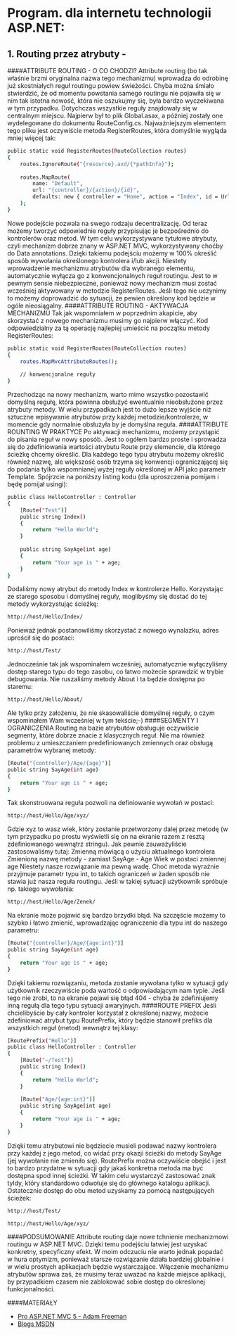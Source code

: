 # Program. dla internetu technologii ASP.NET: 
## 1. Routing przez atrybuty - 
####ATTRIBUTE ROUTING - O CO CHODZI?
Attribute routing (bo tak właśnie brzmi oryginalna nazwa tego mechanizmu) wprowadza do odrobinę już skostniałych reguł routingu powiew świeżości. Chyba można śmiało stwierdzić, że od momentu powstania samego routingu nie pojawiła się w nim tak istotna nowość, która nie oszukujmy się, była bardzo wyczekiwana w tym przypadku.
Dotychczas wszystkie reguły znajdowały się w centralnym miejscu. Najpierw był to plik Global.asax, a później zostały one wydelegowane do dokumentu RouteConfig.cs. Najważniejszym elementem tego pliku jest oczywiście metoda RegisterRoutes, która domyślnie wygląda mniej więcej tak:
```sh
public static void RegisterRoutes(RouteCollection routes)
{
    routes.IgnoreRoute("{resource}.axd/{*pathInfo}");
 
    routes.MapRoute(
        name: "Default",
        url: "{controller}/{action}/{id}",
        defaults: new { controller = "Home", action = "Index", id = UrlParameter.Optional }
    );
}
```
Nowe podejście pozwala na swego rodzaju decentralizację. Od teraz możemy tworzyć odpowiednie reguły przypisując je bezpośrednio do kontrolerów oraz metod. W tym celu wykorzystywane tytułowe atrybuty, czyli mechanizm dobrze znany w ASP.NET MVC, wykorzystywany choćby do Data annotations.
Dzięki takiemu podejściu możemy w 100% określić sposób wywołania określonego kontrolera i/lub akcji. Niestety wprowadzenie mechanizmu atrybutów dla wybranego elementu, automatycznie wyłącza go z konwencjonalnych reguł routingu. Jest to w pewnym sensie niebezpieczne, ponieważ nowy mechanizm musi zostać wcześniej aktywowany w metodzie RegisterRoutes. Jeśli tego nie uczynimy to możemy doprowadzić do sytuacji, że pewien określony kod będzie w ogóle nieosiągalny.
####ATTRIBUTE ROUTING - AKTYWACJA MECHANIZMU
Tak jak wspomniałem w poprzednim akapicie, aby skorzystać z nowego mechanizmu musimy go najpierw włączyć. Kod odpowiedzialny za tą operację najlepiej umieścić na początku metody RegisterRoutes:

```sh
public static void RegisterRoutes(RouteCollection routes)
{
    routes.MapMvcAttributeRoutes();
     
    // konwencjonalne reguły
}
```
Przechodząc na nowy mechanizm, warto mimo wszystko pozostawić domyślną regułę, która powinna obsłużyć ewentualnie nieobsłużone przez atrybuty metody. W wielu przypadkach jest to dużo lepsze wyjście niż sztuczne wpisywanie atrybutów przy każdej metodzie/kontrolerze, w momencie gdy normalnie obsłużyła by je domyślna reguła.
####ATTRIBUTE ROUNTING W PRAKTYCE
Po aktywacji mechanizmu, możemy przystąpić do pisania reguł w nowy sposób. Jest to ogółem bardzo proste i sprowadza się do zdefiniowania wartości atrybutu Route przy elemencie, dla którego ścieżkę chcemy określić. Dla każdego tego typu atrybutu możemy określić również nazwę, ale większość osób trzyma się konwencji ograniczającej się do podania tylko wspomnianej wyżej reguły określonej w API jako parametr Template. Spójrzcie na poniższy listing kodu (dla uproszczenia pomijam i będę pomijał usingi):
```sh
public class HelloController : Controller
{
    [Route("Test")]
    public string Index()
    {
        return "Hello World";
    }
 
    public string SayAge(int age)
    {
        return "Your age is " + age;
    }
}
```
Dodaliśmy nowy atrybut do metody Index w kontrolerze Hello. Korzystając ze starego sposobu i domyślnej reguły, moglibyśmy się dostać do tej metody wykorzystując ścieżkę:
```sh
http://host/Hello/Index/
```
Ponieważ jednak postanowiliśmy skorzystać z nowego wynalazku, adres uprościł się do postaci:
```sh
http://host/Test/
```
Jednocześnie tak jak wspominałem wcześniej, automatycznie wyłączyliśmy dostęp starego typu do tego zasobu, co łatwo możecie sprawdzić w trybie debugowania. Nie ruszaliśmy metody About i ta będzie dostępna po staremu:
```sh
http://host/Hello/About/
```
Ale tylko przy założeniu, że nie skasowaliście domyślnej reguły, o czym wspominałem Wam wcześniej w tym tekście;-)
####SEGMENTY I OGRANICZENIA
Routing na bazie atrybutów obsługuje oczywiście segmenty, które dobrze znacie z klasycznych reguł. Nie ma również problemu z umieszczaniem predefiniowanych zmiennych oraz obsługą parametrów wybranej metody:
```sh
[Route("{controller}/Age/{age}")]
public string SayAge(int age)
{
    return "Your age is " + age;
}
```
Tak skonstruowana reguła pozwoli na definiowanie wywołań w postaci:
```sh
http://host/Hello/Age/xyz/
```
Gdzie xyz to wasz wiek, który zostanie przetworzony dalej przez metodę (w tym przypadku po prostu wyświetli się on na ekranie razem z resztą zdefiniowanego wewnątrz stringu). Jak pewnie zauważyliście zastosowaliśmy tutaj:
Zmienną mówiącą o użyciu aktualnego kontrolera
Zmienioną nazwę metody - zamiast SayAge - Age
Wiek w postaci zmiennej age
Niestety nasze rozwiązanie ma pewną wadę. Choć metoda wyraźnie przyjmuje parametr typu int, to takich ograniczeń w żaden sposób nie stawia już nasza reguła routingu. Jeśli w takiej sytuacji użytkownik spróbuje np. takiego wywołania:
```sh
http://host/Hello/Age/Zenek/
```
Na ekranie może pojawić się bardzo brzydki błąd. Na szczęście możemy to szybko i łatwo zmienić, wprowadzając ograniczenie dla typu int do naszego parametru:
```sh
[Route("{controller}/Age/{age:int}")]
public string SayAge(int age)
{
    return "Your age is " + age;
}
```
Dzięki takiemu rozwiązaniu, metoda zostanie wywołana tylko w sytuacji gdy użytkownik rzeczywiście poda wartość o odpowiadającym nam typie. Jeśli tego nie zrobi, to na ekranie pojawi się błąd 404 - chyba że zdefiniujemy inną regułą dla tego typu sytuacji awaryjnych.
####ROUTE PREFIX
Jeśli chcielibyście by cały kontroler korzystał z określonej nazwy, możecie zdefiniować atrybut typu RoutePrefix, który będzie stanowił prefiks dla wszystkich reguł (metod) wewnątrz tej klasy:
```sh
[RoutePrefix("Hello")]
public class HelloController : Controller
{
    [Route("~/Test")]
    public string Index()
    {
        return "Hello World";
    }
 
    [Route("Age/{age:int}")]
    public string SayAge(int age)
    {
        return "Your age is " + age;
    }
}
```
Dzięki temu atrybutowi nie będziecie musieli podawać nazwy kontrolera przy każdej z jego metod, co widać przy okazji ścieżki do metody SayAge (jej wywołanie nie zmieniło się). RoutePrefix można oczywiście obejść i jest to bardzo przydatne w sytuacji gdy jakaś konkretna metoda ma być dostępna spod innej ścieżki. W takim celu wystarczyć zastosować znak tyldy, który standardowo odwołuje się do głównego katalogu aplikacji.
Ostatecznie dostęp do obu metod uzyskamy za pomocą następujących ścieżek:
```sh
http://host/Test/
```
```sh
http://host/Hello/Age/xyz/
```
####PODSUMOWANIE
Attribute routing daje nowe tchnienie mechanizmowi routingu w ASP.NET MVC. Dzięki temu podejściu łatwiej jest uzyskać konkretny, specyficzny efekt. W moim odczuciu nie warto jednak popadać w hura optymizm, ponieważ starsze rozwiązanie działa bardziej globalnie i w wielu prostych aplikacjach będzie wystarczające. Włączenie mechanizmu atrybutów sprawa zaś, że musimy teraz uważać na każde miejsce aplikacji, by przypadkiem czasem nie zablokować sobie dostęp do określonej funkcjonalności.

####MATERIAŁY

* [Pro ASP.NET MVC 5 - Adam Freeman]
* [Blogs MSDN]


[Pro ASP.NET MVC 5 - Adam Freeman]:http://www.amazon.com/Pro-ASP-NET-MVC-Adam-Freeman/dp/1430265299/
[Blogs MSDN]:http://blogs.msdn.com/b/webdev/archive/2013/10/17/attribute-routing-in-asp-net-mvc-5.aspx
